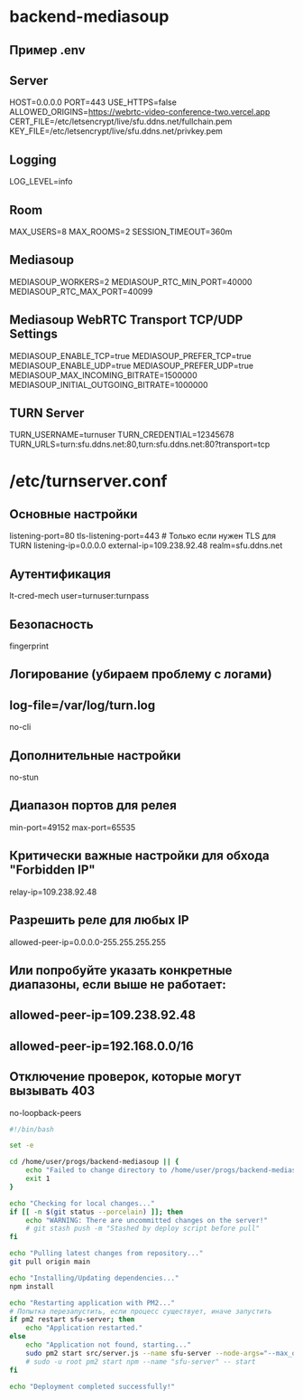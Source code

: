 # backend-mediasoup
## Пример .env

## Server
HOST=0.0.0.0
PORT=443
USE_HTTPS=false
ALLOWED_ORIGINS=https://webrtc-video-conference-two.vercel.app
CERT_FILE=/etc/letsencrypt/live/sfu.ddns.net/fullchain.pem
KEY_FILE=/etc/letsencrypt/live/sfu.ddns.net/privkey.pem

## Logging
LOG_LEVEL=info

## Room
MAX_USERS=8
MAX_ROOMS=2
SESSION_TIMEOUT=360m

## Mediasoup
MEDIASOUP_WORKERS=2
MEDIASOUP_RTC_MIN_PORT=40000
MEDIASOUP_RTC_MAX_PORT=40099

## Mediasoup WebRTC Transport TCP/UDP Settings
MEDIASOUP_ENABLE_TCP=true
MEDIASOUP_PREFER_TCP=true
MEDIASOUP_ENABLE_UDP=true
MEDIASOUP_PREFER_UDP=true
MEDIASOUP_MAX_INCOMING_BITRATE=1500000
MEDIASOUP_INITIAL_OUTGOING_BITRATE=1000000

## TURN Server
TURN_USERNAME=turnuser
TURN_CREDENTIAL=12345678
TURN_URLS=turn:sfu.ddns.net:80,turn:sfu.ddns.net:80?transport=tcp


# /etc/turnserver.conf

## Основные настройки
listening-port=80
tls-listening-port=443 # Только если нужен TLS для TURN
listening-ip=0.0.0.0
external-ip=109.238.92.48
realm=sfu.ddns.net

## Аутентификация
lt-cred-mech
user=turnuser:turnpass

## Безопасность
fingerprint

## Логирование (убираем проблему с логами)
## log-file=/var/log/turn.log
no-cli

## Дополнительные настройки
no-stun

## Диапазон портов для релея
min-port=49152
max-port=65535

## Критически важные настройки для обхода "Forbidden IP"
relay-ip=109.238.92.48
## Разрешить реле для любых IP
allowed-peer-ip=0.0.0.0-255.255.255.255
## Или попробуйте указать конкретные диапазоны, если выше не работает:
## allowed-peer-ip=109.238.92.48
## allowed-peer-ip=192.168.0.0/16

## Отключение проверок, которые могут вызывать 403
no-loopback-peers


```bash
#!/bin/bash

set -e

cd /home/user/progs/backend-mediasoup || { 
    echo "Failed to change directory to /home/user/progs/backend-mediasoup"
    exit 1
}

echo "Checking for local changes..."
if [[ -n $(git status --porcelain) ]]; then
    echo "WARNING: There are uncommitted changes on the server!"
    # git stash push -m "Stashed by deploy script before pull"
fi

echo "Pulling latest changes from repository..."
git pull origin main

echo "Installing/Updating dependencies..."
npm install

echo "Restarting application with PM2..."
# Попытка перезапустить, если процесс существует, иначе запустить
if pm2 restart sfu-server; then
    echo "Application restarted."
else
    echo "Application not found, starting..."
    sudo pm2 start src/server.js --name sfu-server --node-args="--max_old_space_size=4096"
    # sudo -u root pm2 start npm --name "sfu-server" -- start
fi

echo "Deployment completed successfully!"

```